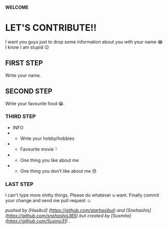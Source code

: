 **WELCOME**

# LET'S CONTRIBUTE!!
I want you guys just to drop some information about you with your name :joy:
I know I am stupid :expressionless:
## FIRST STEP
Write your name.
## SECOND STEP
Write your favourite food :grin:.
### THIRD STEP
- INFO
 - - Write your hobby/hobbies
 - - Favourite movie :grey_question:
 - - One thing you like about me
 - - One thing you don't like about me :sweat:
### LAST STEP
I can't type more shitty things. Please do whatever u want. Finally commit your change and send me pull request :relaxed:


*pushed by [Hasibul] (https://github.com/starhasibul) and [Snehashis] (https://github.com/snehashis365) but created by [Susmita] (https://github.com/Susmo31) .*
